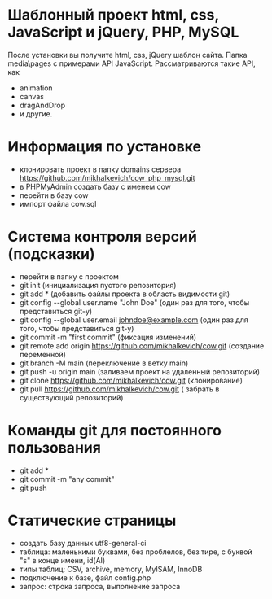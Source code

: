 # Шаблонный проект html, css, JavaScript и jQuery, PHP, MySQL
После установки вы получите html, css, jQuery шаблон сайта.
Папка media\pages с примерами API JavaScript. Рассматриваются такие API, как
- animation
- canvas
- dragAndDrop
- и другие.

# Информация по установке
- клонировать проект в папку domains сервера https://github.com/mikhalkevich/cow_php_mysql.git
- в PHPMyAdmin создать базу с именем cow
- перейти в базу cow
- импорт файла cow.sql
 
 
# Система контроля версий (подсказки)
- перейти в папку с проектом
- git init (инициализация пустого репозитория)
- git add * (добавить файлы проекта в область видимости git)
- git config --global user.name "John Doe" (один раз для того, чтобы представиться git-у)
- git config --global user.email johndoe@example.com (один раз для того, чтобы представиться git-у)
- git commit -m "first commit" (фиксация изменений)
- git remote add origin https://github.com/mikhalkevich/cow.git (создание переменной)
- git branch -M main (переключение в ветку main)
- git push -u origin main (заливаем проект на удаленный репозиторий)
- git clone https://github.com/mikhalkevich/cow.git (клонирование)
- git pull https://github.com/mikhalkevich/cow.git ( забрать в существующий репозиторий)

# Команды git для постоянного пользования
- git add *
- git commit -m "any commit"
- git push

# Статические страницы
- создать базу данных utf8-general-ci
- таблица: маленькими буквами, без проблелов, без тире, с буквой "s" в конце имени, id(AI)
- типы таблиц: CSV, archive, memory, MyISAM, InnoDB
- подключение к базе, файл config.php
- запрос: строка запроса, выполнение запроса